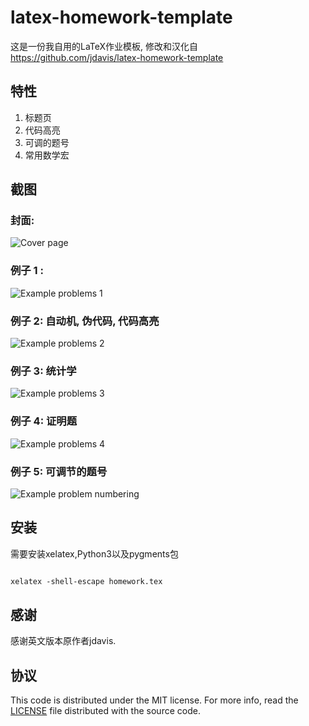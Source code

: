 latex-homework-template
=======================

这是一份我自用的LaTeX作业模板, 修改和汉化自
https://github.com/jdavis/latex-homework-template

## 特性

1. 标题页
2. 代码高亮
3. 可调的题号
4. 常用数学宏

## 截图

### 封面:

![Cover page](/images/latex1.png)

### 例子 1 :
![Example problems 1](/images/latex2.png)

### 例子 2: 自动机, 伪代码, 代码高亮
![Example problems 2](/images/latex3.png)

### 例子 3: 统计学
![Example problems 3](/images/latex4.png)

### 例子 4: 证明题
![Example problems 4](/images/latex5.png)

### 例子 5: 可调节的题号
![Example problem numbering](/images/latex6.png)

## 安装

需要安装xelatex,Python3以及pygments包

```latex

xelatex -shell-escape homework.tex

```

## 感谢

感谢英文版本原作者jdavis.


## 协议

This code is distributed under the MIT license. For more info, read the
[LICENSE](/LICENSE) file distributed with the source code.
